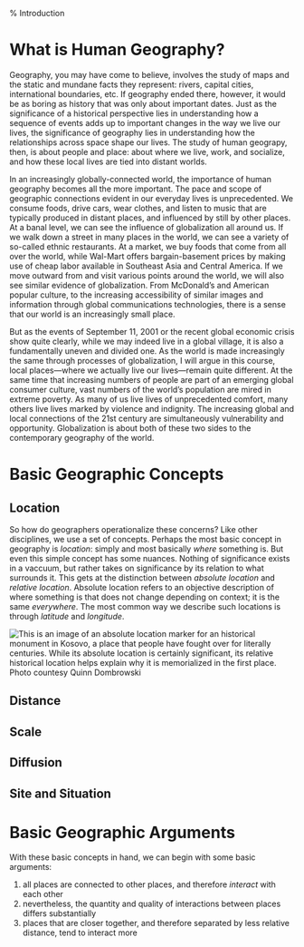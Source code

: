 % Introduction

# What is Human Geography?

Geography, you may have come to believe, involves the study of maps
and the static and mundane facts they represent: rivers, capital
cities, international boundaries, etc. If geography ended there,
however, it would be as boring as history that was only about
important dates. Just as the significance of a historical perspective
lies in understanding how a sequence of events adds up to important
changes in the way we live our lives, the significance of geography
lies in understanding how the relationships across space shape our
lives. The study of human geograpy, then, is about people and place:
about where we live, work, and socialize, and how these local lives
are tied into distant worlds.

In an increasingly globally-connected world, the importance of human
geography becomes all the more important. The pace and scope of
geographic connections evident in our everyday lives is
unprecedented. We consume foods, drive cars, wear clothes, and listen
to music that are typically produced in distant places, and influenced
by still by other places. At a banal level, we can see the influence
of globalization all around us. If we walk down a street in many
places in the world, we can see a variety of so-called ethnic
restaurants. At a market, we buy foods that come from all over the
world, while Wal-Mart offers bargain-basement prices by making use of
cheap labor available in Southeast Asia and Central America. If we
move outward from and visit various points around the world, we will
also see similar evidence of globalization. From McDonald’s and
American popular culture, to the increasing accessibility of similar
images and information through global communications technologies,
there is a sense that our world is an increasingly small place.

But as the events of September 11, 2001 or the recent global economic
crisis show quite clearly, while we may indeed live in a global
village, it is also a fundamentally uneven and divided one. As the
world is made increasingly the same through processes of
globalization, I will argue in this course, local places—where we
actually live our lives—remain quite different. At the same time that
increasing numbers of people are part of an emerging global consumer
culture, vast numbers of the world’s population are mired in extreme
poverty. As many of us live lives of unprecedented comfort, many
others live lives marked by violence and indignity. The increasing
global and local connections of the 21st century are simultaneously
vulnerability and opportunity. Globalization is about both of these
two sides to the contemporary geography of the world.

# Basic Geographic Concepts

## Location

So how do geographers operationalize these concerns? Like other disciplines, 
we use a set of concepts. Perhaps the most basic concept in geography is 
_location_: simply and most basically _where_ something 
is. But even this simple concept has some nuances. Nothing of significance
exists in a vaccuum, but rather takes on significance by its relation
to what surrounds it. This gets at the distinction between _absolute
location_ and _relative location_. Absolute location refers to an
objective description of where something is that does not change
depending on context; it is the same _everywhere_. The most common way
we describe such locations is through _latitude_ and _longitude_.

![This is an image of an absolute location marker for an historical
 monument in Kosovo, a place that people have fought over for
 literally centuries. While its absolute location is certainly
 significant, its relative historical location helps explain why it is
 memorialized in the first place. Photo countesy Quinn Dombrowski](http://farm5.staticflickr.com/4151/5007446663_9f856d3937_b.jpg)

## Distance

## Scale

## Diffusion

## Site and Situation

# Basic Geographic Arguments

With these basic concepts in hand, we can begin with some basic
arguments:

1. all places are connected to other places, and therefore _interact_
with each other
2. nevertheless, the quantity and quality of interactions between places differs
substantially
3. places that are closer together, and therefore separated by
less relative distance, tend to interact more
